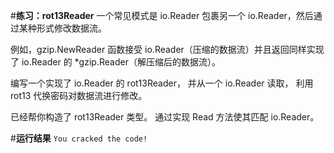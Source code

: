 #**练习：rot13Reader**
一个常见模式是 io.Reader 包裹另一个 io.Reader，然后通过某种形式修改数据流。

例如，gzip.NewReader 函数接受 io.Reader（压缩的数据流）并且返回同样实现了 io.Reader 的 *gzip.Reader（解压缩后的数据流）。

编写一个实现了 io.Reader 的 rot13Reader， 并从一个 io.Reader 读取， 利用 rot13 代换密码对数据流进行修改。

已经帮你构造了 rot13Reader 类型。 通过实现 Read 方法使其匹配 io.Reader。

#**运行结果**
`You cracked the code!`
